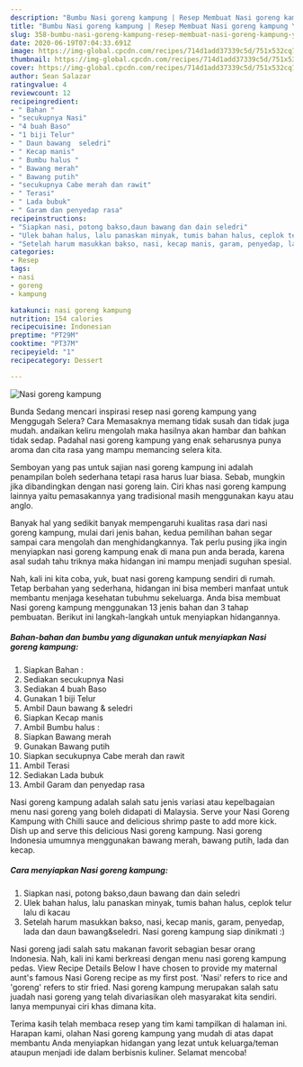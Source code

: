 ```yaml
---
description: "Bumbu Nasi goreng kampung | Resep Membuat Nasi goreng kampung Yang Sempurna"
title: "Bumbu Nasi goreng kampung | Resep Membuat Nasi goreng kampung Yang Sempurna"
slug: 358-bumbu-nasi-goreng-kampung-resep-membuat-nasi-goreng-kampung-yang-sempurna
date: 2020-06-19T07:04:33.691Z
image: https://img-global.cpcdn.com/recipes/714d1add37339c5d/751x532cq70/nasi-goreng-kampung-foto-resep-utama.jpg
thumbnail: https://img-global.cpcdn.com/recipes/714d1add37339c5d/751x532cq70/nasi-goreng-kampung-foto-resep-utama.jpg
cover: https://img-global.cpcdn.com/recipes/714d1add37339c5d/751x532cq70/nasi-goreng-kampung-foto-resep-utama.jpg
author: Sean Salazar
ratingvalue: 4
reviewcount: 12
recipeingredient:
- " Bahan "
- "secukupnya Nasi"
- "4 buah Baso"
- "1 biji Telur"
- " Daun bawang  seledri"
- " Kecap manis"
- " Bumbu halus "
- " Bawang merah"
- " Bawang putih"
- "secukupnya Cabe merah dan rawit"
- " Terasi"
- " Lada bubuk"
- " Garam dan penyedap rasa"
recipeinstructions:
- "Siapkan nasi, potong bakso,daun bawang dan dain seledri"
- "Ulek bahan halus, lalu panaskan minyak, tumis bahan halus, ceplok telur lalu di kacau"
- "Setelah harum masukkan bakso, nasi, kecap manis, garam, penyedap, lada dan daun bawang&amp;seledri. Nasi goreng kampung siap dinikmati :)"
categories:
- Resep
tags:
- nasi
- goreng
- kampung

katakunci: nasi goreng kampung 
nutrition: 154 calories
recipecuisine: Indonesian
preptime: "PT29M"
cooktime: "PT37M"
recipeyield: "1"
recipecategory: Dessert

---
```



![Nasi goreng kampung](https://img-global.cpcdn.com/recipes/714d1add37339c5d/751x532cq70/nasi-goreng-kampung-foto-resep-utama.jpg)

Bunda Sedang mencari inspirasi resep nasi goreng kampung yang Menggugah Selera? Cara Memasaknya memang tidak susah dan tidak juga mudah. andaikan keliru mengolah maka hasilnya akan hambar dan bahkan tidak sedap. Padahal nasi goreng kampung yang enak seharusnya punya aroma dan cita rasa yang mampu memancing selera kita.

Semboyan yang pas untuk sajian nasi goreng kampung ini adalah penampilan boleh sederhana tetapi rasa harus luar biasa. Sebab, mungkin jika dibandingkan dengan nasi goreng lain. Ciri khas nasi goreng kampung lainnya yaitu pemasakannya yang tradisional masih menggunakan kayu atau anglo.

Banyak hal yang sedikit banyak mempengaruhi kualitas rasa dari nasi goreng kampung, mulai dari jenis bahan, kedua pemilihan bahan segar sampai cara mengolah dan menghidangkannya. Tak perlu pusing jika ingin menyiapkan nasi goreng kampung enak di mana pun anda berada, karena asal sudah tahu triknya maka hidangan ini mampu menjadi suguhan spesial.


Nah, kali ini kita coba, yuk, buat nasi goreng kampung sendiri di rumah. Tetap berbahan yang sederhana, hidangan ini bisa memberi manfaat untuk membantu menjaga kesehatan tubuhmu sekeluarga. Anda bisa membuat Nasi goreng kampung menggunakan 13 jenis bahan dan 3 tahap pembuatan. Berikut ini langkah-langkah untuk menyiapkan hidangannya.

<!--inarticleads1-->

##### Bahan-bahan dan bumbu yang digunakan untuk menyiapkan Nasi goreng kampung:

1. Siapkan  Bahan :
1. Sediakan secukupnya Nasi
1. Sediakan 4 buah Baso
1. Gunakan 1 biji Telur
1. Ambil  Daun bawang &amp; seledri
1. Siapkan  Kecap manis
1. Ambil  Bumbu halus :
1. Siapkan  Bawang merah
1. Gunakan  Bawang putih
1. Siapkan secukupnya Cabe merah dan rawit
1. Ambil  Terasi
1. Sediakan  Lada bubuk
1. Ambil  Garam dan penyedap rasa


Nasi goreng kampung adalah salah satu jenis variasi atau kepelbagaian menu nasi goreng yang boleh didapati di Malaysia. Serve your Nasi Goreng Kampung with Chilli sauce and delicious shrimp paste to add more kick. Dish up and serve this delicious Nasi goreng kampung. Nasi goreng Indonesia umumnya menggunakan bawang merah, bawang putih, lada dan kecap. 

<!--inarticleads2-->

##### Cara menyiapkan Nasi goreng kampung:

1. Siapkan nasi, potong bakso,daun bawang dan dain seledri
1. Ulek bahan halus, lalu panaskan minyak, tumis bahan halus, ceplok telur lalu di kacau
1. Setelah harum masukkan bakso, nasi, kecap manis, garam, penyedap, lada dan daun bawang&amp;seledri. Nasi goreng kampung siap dinikmati :)


Nasi goreng jadi salah satu makanan favorit sebagian besar orang Indonesia. Nah, kali ini kami berkreasi dengan menu nasi goreng kampung pedas. View Recipe Details Below I have chosen to provide my maternal aunt&#39;s famous Nasi Goreng recipe as my first post. &#39;Nasi&#39; refers to rice and &#39;goreng&#39; refers to stir fried. Nasi goreng kampung merupakan salah satu juadah nasi goreng yang telah divariasikan oleh masyarakat kita sendiri. Ianya mempunyai ciri khas dimana kita. 

Terima kasih telah membaca resep yang tim kami tampilkan di halaman ini. Harapan kami, olahan Nasi goreng kampung yang mudah di atas dapat membantu Anda menyiapkan hidangan yang lezat untuk keluarga/teman ataupun menjadi ide dalam berbisnis kuliner. Selamat mencoba!
